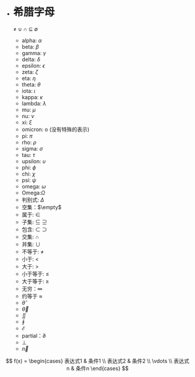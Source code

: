 - # 希腊字母

    ≠ ∪ ∩ ⊆ ∅

    - alpha: $\alpha$
    - beta: $\beta$
    - gamma: $\gamma$
    - delta: $\delta$
    - epsilon: $\epsilon$
    - zeta: $\zeta$
    - eta: $\eta$
    - theta: $\theta$
    - iota: $\iota$
    - kappa: $\kappa$
    - lambda: $\lambda$
    - mu: $\mu$
    - nu: $\nu$
    - xi: $\xi$
    - omicron: o (没有特殊的表示)
    - pi: $\pi$
    - rho: $\rho$
    - sigma: $\sigma$
    - tau: $\tau$
    - upsilon: $\upsilon$
    - phi: $\phi$
    - chi: $\chi$
    - psi: $\psi$
    - omega: $\omega$
    - Omega:$\Omega$
    - 判别式: $\Delta$
    - 空集：$\empty$
    - 属于: $\in$
    - 子集: $\subseteq$ $\supseteq$
    - 包含: $\subset$ $\supset$
    - 交集: $\cap$
    - 并集: $\cup$
    - 不等于: $\neq$
    - 小于: $<$
    - 大于: $>$
    - 小于等于: $\leq$
    - 大于等于: $\geq$
    - 无穷：$\infty$
    - 约等于 $\approx$
    - $\hat{\theta}$
    - $\vec{\theta}$
    - $\iint$
    - $\oint$
    - $\mathcal{E}$
    - partial：$\partial$
    - $\perp$
    - $\vec{n}$

$$
f(x) = 
\begin{cases}
表达式1 & 条件1 \\
表达式2 & 条件2 \\
\vdots \\
表达式n & 条件n
\end{cases}
$$

